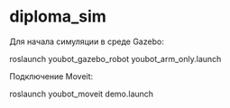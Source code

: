 # diploma_sim
Для начала симуляции в среде Gazebo:

roslaunch youbot_gazebo_robot youbot_arm_only.launch 

Подключение Moveit:

roslaunch youbot_moveit demo.launch

